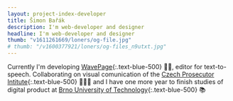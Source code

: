```yaml
---
layout: project-index-developer
title: Šimon Bařák
description: I'm web-developer and designer
headline: I'm web-developer and designer
thumb: "v1611261669/loners/og-file.jpg"
# thumb: "/v1600377921/loners/og-files_n9utxt.jpg"
---
```


Currently I'm developing [WavePage](https://wavepage.app/){:.text-blue-500} 👋🏼, editor for text-to-speech. Collaborating on visual comunication of the [Czech Prosecutor Intitute](https://www.behance.net/gallery/96467527/Czech-Prosecutor-Institute/){:.text-blue-500} 👨🏽‍💼 and I have one more year to finish studies of digital product at [Brno University of Technology](https://www.vutbr.cz/en/){:.text-blue-500} 📚

